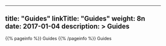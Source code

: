 
---
title: "Guides"
linkTitle: "Guides"
weight: 8n
date: 2017-01-04
description: >
 Guides
---

{{% pageinfo %}}
Guides
{{% /pageinfo %}}
Guides
